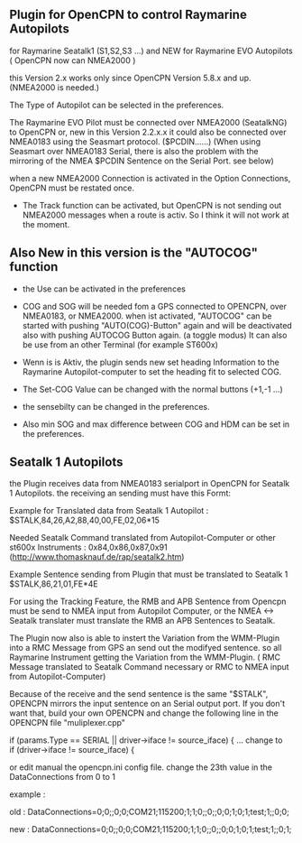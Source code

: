 Plugin for OpenCPN to control Raymarine Autopilots
----------------------------------------------------
for Raymarine Seatalk1 (S1,S2,S3 ...)
and NEW for Raymarine EVO Autopilots  ( OpenCPN now can NMEA2000 ) 

this Version 2.x works only since OpenCPN Version 5.8.x and up. (NMEA2000 is needed.)

The Type of Autopilot can be selected in the preferences.

The Raymarine EVO Pilot must be connected over NMEA2000 (SeatalkNG) to OpenCPN or, new in this Version 2.2.x.x
it could also be connected over NMEA0183 using the Seasmart protocol. ($PCDIN......)
(When using Seasmart over NMEA0183 Serial, there is also the problem with the mirroring of the NMEA $PCDIN Sentence on the Serial Port. see below)

when a new NMEA2000 Connection is activated in the Option Connections, OpenCPN must be restated once.
- The Track function can be activated, but OpenCPN is not sending out NMEA2000 messages when a route is activ. So I think it will not work at the moment.

Also New in this version is the "AUTOCOG" function
-----------------------------------------------
- the Use can be activated in the preferences
- COG and SOG will be needed fom a GPS connected to OPENCPN, over NMEA0183, or NMEA2000.
when ist activated, "AUTOCOG" can be started with pushing "AUTO(COG)-Button" again and will be
deactivated also with pushing AUTOCOG Button again. (a toggle modus) 
It can also be use from an other Terminal (for example ST600x)

- Wenn is is Aktiv, the plugin sends new set heading Information to the Raymarine Autopilot-computer to set the heading fit to selected COG.
- The Set-COG Value can be changed with the normal buttons (+1,-1 ...)
- the sensebilty can be changed in the preferences.
- Also min SOG and max difference between COG and HDM can be set in the preferences.


Seatalk 1 Autopilots
---------------------
the Plugin receives data from NMEA0183 serialport in OpenCPN for Seatalk 1 Autopilots.
the receiving an sending must have this Formt:

Example for Translated data from Seatalk 1 Autopilot :
$STALK,84,26,A2,88,40,00,FE,02,06*15

Needed Seatalk Command translated from Autopilot-Computer or other st600x Instruments : 0x84,0x86,0x87,0x91
(http://www.thomasknauf.de/rap/seatalk2.htm)

Example Sentence sending from Plugin that must be translated to Seatalk 1
$STALK,86,21,01,FE*4E

For using the Tracking Feature, the RMB and APB Sentence from Opencpn must be send to NMEA input from Autopilot Computer,
or the NMEA <-> Seatalk translater must translate the RMB an APB Sentences to Seatalk.

The Plugin now also is able to instert the Variation from the WMM-Plugin into a RMC Message from GPS an send out the modifyed sentence.
so all Raymarine Instrument getting the Variation from the WMM-Plugin.
( RMC Message translated to Seatalk Command necessary or RMC to NMEA input from Autopilot-Computer)

Because of the receive and the send sentence is the same "$STALK", OPENCPN mirrors the input sentence on an Serial output port.
If you don't want that, build your own OPENCPN and change the following line in the OPENCPN file "muliplexer.cpp"

if (params.Type == SERIAL || driver->iface != source_iface) {
  ... change to    
if (driver->iface != source_iface) {

or edit manual the opencpn.ini config file.
change the 23th value in the DataConnections from 0 to 1

example :

old : DataConnections=0;0;;0;0;COM21;115200;1;1;0;;0;;0;0;1;0;1;test;1;;0;0;

new : DataConnections=0;0;;0;0;COM21;115200;1;1;0;;0;;0;0;1;0;1;test;1;;0;1;

